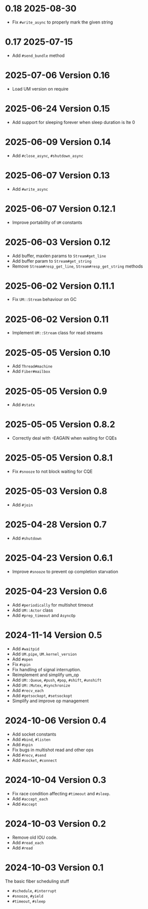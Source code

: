 # 0.18 2025-08-30

- Fix `#write_async` to properly mark the given string

# 0.17 2025-07-15

- Add `#send_bundle` method

# 2025-07-06 Version 0.16

- Load UM version on require

# 2025-06-24 Version 0.15

- Add support for sleeping forever when sleep duration is lte 0

# 2025-06-09 Version 0.14

- Add `#close_async`, `#shutdown_async`

# 2025-06-07 Version 0.13

- Add `#write_async`

# 2025-06-07 Version 0.12.1

- Improve portability of `UM` constants

# 2025-06-03 Version 0.12

- Add buffer, maxlen params to `Stream#get_line`
- Add buffer param to `Stream#get_string`
- Remove `Stream#resp_get_line`, `Stream#resp_get_string` methods

# 2025-06-02 Version 0.11.1

- Fix `UM::Stream` behaviour on GC

# 2025-06-02 Version 0.11

- Implement `UM::Stream` class for read streams

# 2025-05-05 Version 0.10

- Add `Thread#machine`
- Add `Fiber#mailbox`

# 2025-05-05 Version 0.9

- Add `#statx`

# 2025-05-05 Version 0.8.2

- Correctly deal with -EAGAIN when waiting for CQEs

# 2025-05-05 Version 0.8.1

- Fix `#snooze` to not block waiting for CQE

# 2025-05-03 Version 0.8

- Add `#join`

# 2025-04-28 Version 0.7

- Add `#shutdown`

# 2025-04-23 Version 0.6.1

- Improve `#snooze` to prevent op completion starvation

# 2025-04-23 Version 0.6

- Add `#periodically` for multishot timeout
- Add `UM::Actor` class
- Add `#prep_timeout` and `AsyncOp`

# 2024-11-14 Version 0.5

- Add `#waitpid`
- Add `UM.pipe`, `UM.kernel_version`
- Add `#open`
- Fix `#spin`
- Fix handling of signal interruption.
- Reimplement and simplify um_op
- Add `UM::Queue`, `#push`, `#pop`, `#shift`, `#unshift`
- Add `UM::Mutex`, `#synchronize`
- Add `#recv_each`
- Add `#getsockopt`, `#setsockopt`
- Simplify and improve op management

# 2024-10-06 Version 0.4

- Add socket constants
- Add `#bind`, `#listen`
- Add `#spin`
- Fix bugs in multishot read and other ops
- Add `#recv`, `#send`
- Add `#socket`, `#connect`

# 2024-10-04 Version 0.3

- Fix race condition affecting `#timeout` and `#sleep`.
- Add `#accept_each`
- Add `#accept`

# 2024-10-03 Version 0.2

- Remove old IOU code.
- Add `#read_each`
- Add `#read`

# 2024-10-03 Version 0.1

The basic fiber scheduling stuff

- `#schedule`, `#interrupt`
- `#snooze`, `#yield`
- `#timeout`, `#sleep`

